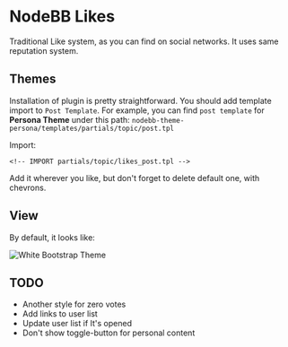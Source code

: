 # NodeBB Likes
Traditional Like system, as you can find on social networks. It uses same reputation system.

## Themes

Installation of plugin is pretty straightforward. You should add template import to `Post Template`. For example, you can find `post template` for **Persona Theme** under this path: `nodebb-theme-persona/templates/partials/topic/post.tpl`

Import:

    <!-- IMPORT partials/topic/likes_post.tpl -->
    
Add it wherever you like, but don't forget to delete default one, with chevrons.

## View

By default, it looks like:

![White Bootstrap Theme](http://i.imgur.com/4yLCap8.png)

## TODO 

- Another style for zero votes
- Add links to user list
- Update user list if It's opened
- Don't show toggle-button for personal content
